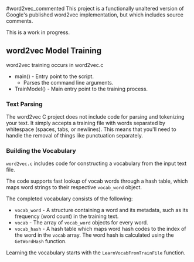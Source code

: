
#word2vec_commented
This project is a functionally unaltered version of Google's published word2vec implementation, but which includes source comments.

This is a work in progress.

## word2vec Model Training

word2vec training occurs in word2vec.c

* main() - Entry point to the script.
    * Parses the command line arguments.
* TrainModel() - Main entry point to the training process.

### Text Parsing
The word2vec C project does not include code for parsing and tokenizing your text. It simply accepts a training file with words separated by whitespace (spaces, tabs, or newlines). This means that you'll need to handle the removal of things like punctuation separately.

### Building the Vocabulary
`word2vec.c` includes code for constructing a vocabulary from the input text file.

The code supports fast lookup of vocab words through a hash table, which maps word strings to their respective `vocab_word` object. 

The completed vocabulary consists of the following:

* `vocab_word` - A structure containing a word and its metadata, such as its frequency (word count) in the training text.
* `vocab` - The array of `vocab_word` objects for every word.
* `vocab_hash` - A hash table which maps word hash codes to the index of the word in the `vocab` array. The word hash is calculated using the `GetWordHash` function.

Learning the vocabulary starts with the `LearnVocabFromTrainFile` function.